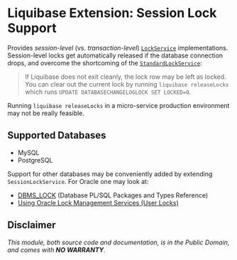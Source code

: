 # Liquibase Extension: Session Lock Support

Provides _session-level_ (vs. _transaction-level_)
[`LockService`](http://www.liquibase.org/javadoc/liquibase/lockservice/LockService.html)
implementations.  Session-level locks get automatically released if the database
connection drops, and overcome the shortcoming of the
[`StandardLockService`](https://www.liquibase.org/documentation/databasechangeloglock_table.html):

>   If Liquibase does not exit cleanly, the lock row may be left as locked.
>   You can clear out the current lock by running `liquibase releaseLocks`
>   which runs `UPDATE DATABASECHANGELOGLOCK SET LOCKED=0`.

Running `liquibase releaseLocks` in a micro-service production environment
may not be really feasible.

## Supported Databases

-   MySQL
-   PostgreSQL

Support for other databases may be conveniently added by extending `SessionLockService`.  For Oracle one may look at:

-   [DBMS_LOCK](https://docs.oracle.com/en/database/oracle/oracle-database/12.2/arpls/DBMS_LOCK.html) (Database PL/SQL Packages and Types Reference)
-   [Using Oracle Lock Management Services (User Locks)](https://www.oracle.com/pls/topic/lookup?ctx=en/database/oracle/oracle-database/12.2/arpls&id=ADFNS-GUID-57365E45-5F85-471B-81D9-F52EA16F1E85)

## Disclaimer

_This module, both source code and documentation, is in the Public Domain, and comes with **NO WARRANTY**._
